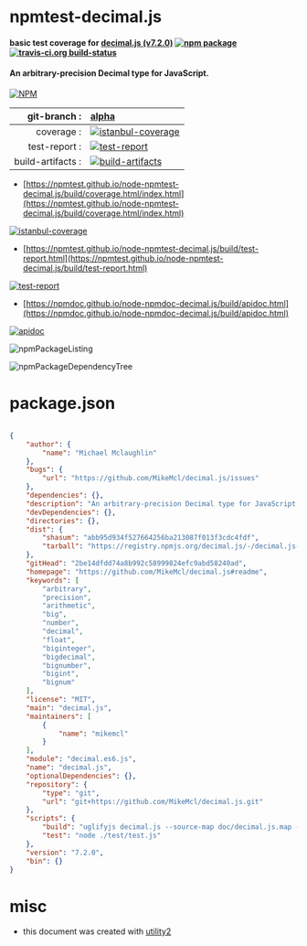 # npmtest-decimal.js

#### basic test coverage for  [decimal.js (v7.2.0)](https://github.com/MikeMcl/decimal.js#readme)  [![npm package](https://img.shields.io/npm/v/npmtest-decimal.js.svg?style=flat-square)](https://www.npmjs.org/package/npmtest-decimal.js) [![travis-ci.org build-status](https://api.travis-ci.org/npmtest/node-npmtest-decimal.js.svg)](https://travis-ci.org/npmtest/node-npmtest-decimal.js)

#### An arbitrary-precision Decimal type for JavaScript.

[![NPM](https://nodei.co/npm/decimal.js.png?downloads=true&downloadRank=true&stars=true)](https://www.npmjs.com/package/decimal.js)

| git-branch : | [alpha](https://github.com/npmtest/node-npmtest-decimal.js/tree/alpha)|
|--:|:--|
| coverage : | [![istanbul-coverage](https://npmtest.github.io/node-npmtest-decimal.js/build/coverage.badge.svg)](https://npmtest.github.io/node-npmtest-decimal.js/build/coverage.html/index.html)|
| test-report : | [![test-report](https://npmtest.github.io/node-npmtest-decimal.js/build/test-report.badge.svg)](https://npmtest.github.io/node-npmtest-decimal.js/build/test-report.html)|
| build-artifacts : | [![build-artifacts](https://npmtest.github.io/node-npmtest-decimal.js/glyphicons_144_folder_open.png)](https://github.com/npmtest/node-npmtest-decimal.js/tree/gh-pages/build)|

- [https://npmtest.github.io/node-npmtest-decimal.js/build/coverage.html/index.html](https://npmtest.github.io/node-npmtest-decimal.js/build/coverage.html/index.html)

[![istanbul-coverage](https://npmtest.github.io/node-npmtest-decimal.js/build/screenCapture.buildCi.browser.%252Ftmp%252Fbuild%252Fcoverage.lib.html.png)](https://npmtest.github.io/node-npmtest-decimal.js/build/coverage.html/index.html)

- [https://npmtest.github.io/node-npmtest-decimal.js/build/test-report.html](https://npmtest.github.io/node-npmtest-decimal.js/build/test-report.html)

[![test-report](https://npmtest.github.io/node-npmtest-decimal.js/build/screenCapture.buildCi.browser.%252Ftmp%252Fbuild%252Ftest-report.html.png)](https://npmtest.github.io/node-npmtest-decimal.js/build/test-report.html)

- [https://npmdoc.github.io/node-npmdoc-decimal.js/build/apidoc.html](https://npmdoc.github.io/node-npmdoc-decimal.js/build/apidoc.html)

[![apidoc](https://npmdoc.github.io/node-npmdoc-decimal.js/build/screenCapture.buildCi.browser.%252Ftmp%252Fbuild%252Fapidoc.html.png)](https://npmdoc.github.io/node-npmdoc-decimal.js/build/apidoc.html)

![npmPackageListing](https://npmtest.github.io/node-npmtest-decimal.js/build/screenCapture.npmPackageListing.svg)

![npmPackageDependencyTree](https://npmtest.github.io/node-npmtest-decimal.js/build/screenCapture.npmPackageDependencyTree.svg)



# package.json

```json

{
    "author": {
        "name": "Michael Mclaughlin"
    },
    "bugs": {
        "url": "https://github.com/MikeMcl/decimal.js/issues"
    },
    "dependencies": {},
    "description": "An arbitrary-precision Decimal type for JavaScript.",
    "devDependencies": {},
    "directories": {},
    "dist": {
        "shasum": "abb95d934f527664256ba213087f013f3cdc4fdf",
        "tarball": "https://registry.npmjs.org/decimal.js/-/decimal.js-7.2.0.tgz"
    },
    "gitHead": "2be14dfdd74a8b992c58999824efc9abd58240ad",
    "homepage": "https://github.com/MikeMcl/decimal.js#readme",
    "keywords": [
        "arbitrary",
        "precision",
        "arithmetic",
        "big",
        "number",
        "decimal",
        "float",
        "biginteger",
        "bigdecimal",
        "bignumber",
        "bigint",
        "bignum"
    ],
    "license": "MIT",
    "main": "decimal.js",
    "maintainers": [
        {
            "name": "mikemcl"
        }
    ],
    "module": "decimal.es6.js",
    "name": "decimal.js",
    "optionalDependencies": {},
    "repository": {
        "type": "git",
        "url": "git+https://github.com/MikeMcl/decimal.js.git"
    },
    "scripts": {
        "build": "uglifyjs decimal.js --source-map doc/decimal.js.map -c -m -o decimal.min.js --preamble \"/* decimal.js v7.2.0 https://github.com/MikeMcl/decimal.js/LICENCE */\"",
        "test": "node ./test/test.js"
    },
    "version": "7.2.0",
    "bin": {}
}
```



# misc
- this document was created with [utility2](https://github.com/kaizhu256/node-utility2)
